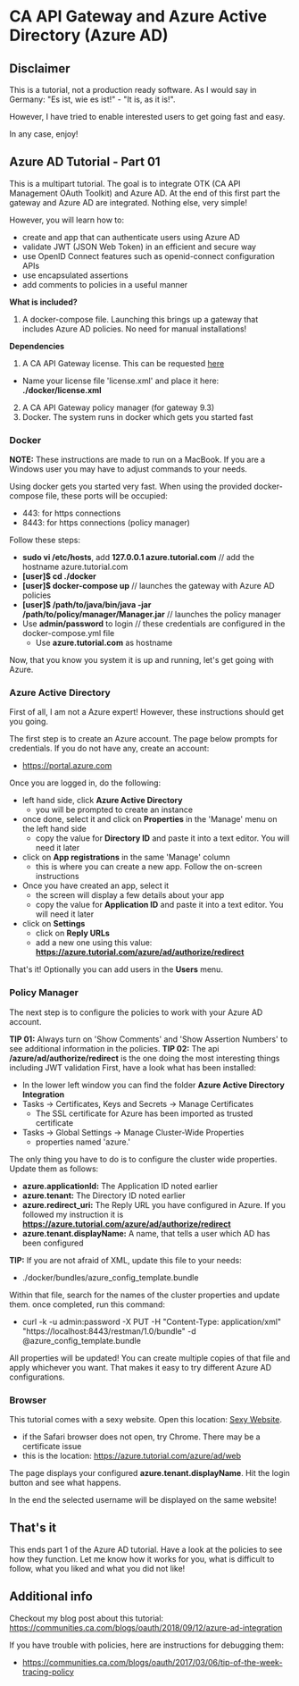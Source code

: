 # CA API Gateway and Azure Active Directory (Azure AD)

## Disclaimer

This is a tutorial, not a production ready software. As I would say in Germany: "Es ist, wie es ist!" - "It is, as it is!".

However, I have tried to enable interested users to get going fast and easy.

In any case, enjoy!

## Azure AD Tutorial - Part 01

This is a multipart tutorial. The goal is to integrate OTK (CA API Management OAuth Toolkit) and Azure AD. At the end of 
this first part the gateway and Azure AD are integrated. Nothing else, very simple!

However, you will learn how to:
- create and app that can authenticate users using Azure AD
- validate JWT (JSON Web Token) in an efficient and secure way
- use OpenID Connect features such as openid-connect configuration APIs
- use encapsulated assertions
- add comments to policies in a useful manner

**What is included?**
1. A docker-compose file. Launching this brings up a gateway that includes Azure AD policies. No need for manual installations!

**Dependencies**
1. A CA API Gateway license. This can be requested [here](https://transform.ca.com/API-Management-Trial.html)
  - Name your license file 'license.xml' and place it here: **./docker/license.xml**
2. A CA API Gateway policy manager (for gateway 9.3)
3. Docker. The system runs in docker which gets you started fast

### Docker

**NOTE:** These instructions are made to run on a MacBook. If you are a Windows user you may have to adjust commands to your needs.

Using docker gets you started very fast. When using the provided docker-compose file, these ports will be occupied:

- 443: for https connections
- 8443: for https connections (policy manager)

Follow these steps:

- **sudo vi /etc/hosts**, add **127.0.0.1 azure.tutorial.com** // add the hostname azure.tutorial.com
- **[user]$ cd ./docker**
- **[user]$ docker-compose up** // launches the gateway with Azure AD policies
- **[user]$ /path/to/java/bin/java -jar /path/to/policy/manager/Manager.jar** // launches the policy manager
- Use **admin/password** to login // these credentials are configured in the docker-compose.yml file
  - Use **azure.tutorial.com** as hostname

Now, that you know you system it is up and running, let's get going with Azure.

### Azure Active Directory

First of all, I am not a Azure expert! However, these instructions should get you going.

The first step is to create an Azure account. The page below prompts for credentials. If you do not have any, create an account:
- https://portal.azure.com

Once you are logged in, do the following:
- left hand side, click **Azure Active Directory**
  - you will be prompted to create an instance
- once done, select it and click on **Properties** in the 'Manage' menu on the left hand side
  - copy the value for **Directory ID** and paste it into a text editor. You will need it later
- click on **App registrations** in the same 'Manage' column
  - this is where you can create a new app. Follow the on-screen instructions
- Once you have created an app, select it
  - the screen will display a few details about your app
  - copy the value for **Application ID** and paste it into a text editor. You will need it later
- click on **Settings**
  - click on **Reply URLs**
  - add a new one using this value: **https://azure.tutorial.com/azure/ad/authorize/redirect**
  
That's it! Optionally you can add users in the **Users** menu.

### Policy Manager

The next step is to configure the policies to work with your Azure AD account.

**TIP 01:** Always turn on 'Show Comments' and 'Show Assertion Numbers' to see additional information in the policies.
**TIP 02:** The api **/azure/ad/authorize/redirect** is the one doing the most interesting things including JWT validation
First, have a look what has been installed:

- In the lower left window you can find the folder **Azure Active Directory Integration**
- Tasks -> Certificates, Keys and Secrets -> Manage Certificates
  - The SSL certificate for Azure has been imported as trusted certificate
- Tasks -> Global Settings -> Manage Cluster-Wide Properties
  - properties named 'azure.'

The only thing you have to do is to configure the cluster wide properties. Update them as follows:
- **azure.applicationId:** The Application ID noted earlier
- **azure.tenant:** The Directory ID noted earlier
- **azure.redirect_uri:** The Reply URL you have configured in Azure. If you followed my instruction it is **https://azure.tutorial.com/azure/ad/authorize/redirect**
- **azure.tenant.displayName:**	A name, that tells a user which AD has been configured

**TIP:** If you are not afraid of XML, update this file to your needs:
- ./docker/bundles/azure_config_template.bundle

Within that file, search for the names of the cluster properties and update them. once completed, run this command:
- curl -k -u admin:password -X PUT -H "Content-Type: application/xml" "https://localhost:8443/restman/1.0/bundle" -d @azure_config_template.bundle

All properties will be updated! You can create multiple copies of that file and apply whichever you want. That makes it easy to try different Azure AD configurations.

### Browser

This tutorial comes with a sexy website. Open this location: [Sexy Website](https://azure.tutorial.com/azure/ad/web).
- if the Safari browser does not open, try Chrome. There may be a certificate issue
- this is the location: https://azure.tutorial.com/azure/ad/web

The page displays your configured **azure.tenant.displayName**. Hit the login button and see what happens.

In the end the selected username will be displayed on the same website!

## That's it

This ends part 1 of the Azure AD tutorial. Have a look at the policies to see how they function. Let me know how it works for you, what is difficult to follow, what you liked 
and what you did not like!

## Additional info

Checkout my blog post about this tutorial: https://communities.ca.com/blogs/oauth/2018/09/12/azure-ad-integration

If you have trouble with policies, here are instructions for debugging them:
- https://communities.ca.com/blogs/oauth/2017/03/06/tip-of-the-week-tracing-policy